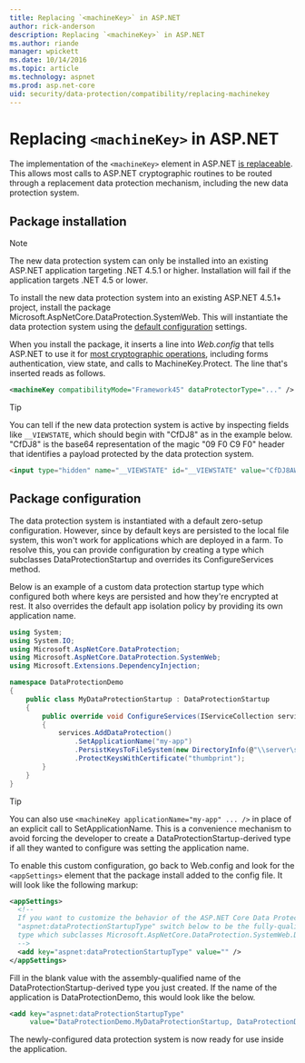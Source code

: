 ```yaml
---
title: Replacing `<machineKey>` in ASP.NET
author: rick-anderson
description: Replacing `<machineKey>` in ASP.NET
ms.author: riande
manager: wpickett
ms.date: 10/14/2016
ms.topic: article
ms.technology: aspnet
ms.prod: asp.net-core
uid: security/data-protection/compatibility/replacing-machinekey
---
```

# Replacing `<machineKey>` in ASP.NET

<a name="compatibility-replacing-machinekey"></a>

The implementation of the `<machineKey>` element in ASP.NET [is replaceable](https://blogs.msdn.microsoft.com/webdev/2012/10/23/cryptographic-improvements-in-asp-net-4-5-pt-2/). This allows most calls to ASP.NET cryptographic routines to be routed through a replacement data protection mechanism, including the new data protection system.

## Package installation

> [!NOTE]
> The new data protection system can only be installed into an existing ASP.NET application targeting .NET 4.5.1 or higher. Installation will fail if the application targets .NET 4.5 or lower.

To install the new data protection system into an existing ASP.NET 4.5.1+ project, install the package Microsoft.AspNetCore.DataProtection.SystemWeb. This will instantiate the data protection system using the [default configuration](xref:security/data-protection/configuration/default-settings) settings.

When you install the package, it inserts a line into *Web.config* that tells ASP.NET to use it for [most cryptographic operations](https://blogs.msdn.microsoft.com/webdev/2012/10/23/cryptographic-improvements-in-asp-net-4-5-pt-2/), including forms authentication, view state, and calls to MachineKey.Protect. The line that's inserted reads as follows.

```xml
<machineKey compatibilityMode="Framework45" dataProtectorType="..." />
```

>[!TIP]
> You can tell if the new data protection system is active by inspecting fields like `__VIEWSTATE`, which should begin with "CfDJ8" as in the example below. "CfDJ8" is the base64 representation of the magic "09 F0 C9 F0" header that identifies a payload protected by the data protection system.

```html
<input type="hidden" name="__VIEWSTATE" id="__VIEWSTATE" value="CfDJ8AWPr2EQPTBGs3L2GCZOpk..." />
```

## Package configuration

The data protection system is instantiated with a default zero-setup configuration. However, since by default keys are persisted to the local file system, this won't work for applications which are deployed in a farm. To resolve this, you can provide configuration by creating a type which subclasses DataProtectionStartup and overrides its ConfigureServices method.

Below is an example of a custom data protection startup type which configured both where keys are persisted and how they're encrypted at rest. It also overrides the default app isolation policy by providing its own application name.

```csharp
using System;
using System.IO;
using Microsoft.AspNetCore.DataProtection;
using Microsoft.AspNetCore.DataProtection.SystemWeb;
using Microsoft.Extensions.DependencyInjection;

namespace DataProtectionDemo
{
    public class MyDataProtectionStartup : DataProtectionStartup
    {
        public override void ConfigureServices(IServiceCollection services)
        {
            services.AddDataProtection()
                .SetApplicationName("my-app")
                .PersistKeysToFileSystem(new DirectoryInfo(@"\\server\share\myapp-keys\"))
                .ProtectKeysWithCertificate("thumbprint");
        }
    }
}
```

>[!TIP]
> You can also use `<machineKey applicationName="my-app" ... />` in place of an explicit call to SetApplicationName. This is a convenience mechanism to avoid forcing the developer to create a DataProtectionStartup-derived type if all they wanted to configure was setting the application name.

To enable this custom configuration, go back to Web.config and look for the `<appSettings>` element that the package install added to the config file. It will look like the following markup:

```xml
<appSettings>
  <!--
  If you want to customize the behavior of the ASP.NET Core Data Protection stack, set the
  "aspnet:dataProtectionStartupType" switch below to be the fully-qualified name of a
  type which subclasses Microsoft.AspNetCore.DataProtection.SystemWeb.DataProtectionStartup.
  -->
  <add key="aspnet:dataProtectionStartupType" value="" />
</appSettings>
```

Fill in the blank value with the assembly-qualified name of the DataProtectionStartup-derived type you just created. If the name of the application is DataProtectionDemo, this would look like the below.

```xml
<add key="aspnet:dataProtectionStartupType"
     value="DataProtectionDemo.MyDataProtectionStartup, DataProtectionDemo" />
```

The newly-configured data protection system is now ready for use inside the application.
